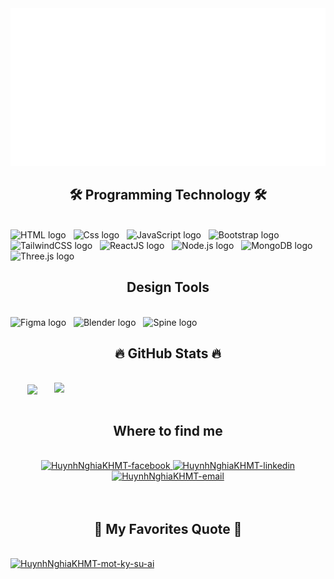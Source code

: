 <!-- HuynhNghiaKHMT -->
<a href="#" target="_blank">
  <img src="svg/HuynhNghiaKHMT.svg" width="1200" alt="HuynhNghiaKHMT" />
</a>

<h2 align="center">🛠 Programming Technology 🛠</h2>
<br>
<!-- https://simpleicons.org/ -->
<span><img src="https://img.shields.io/badge/HTML5-282C34?logo=html5&logoColor=E34F26" alt="HTML logo" title="HTML" height="25" /></span>
&nbsp;
<span><img src="https://img.shields.io/badge/Css-282C34?logo=css&logoColor=0082F0" alt="Css logo" title="Css" height="25" /></span>
&nbsp;
<span><img src="https://img.shields.io/badge/JavaScript-282C34?logo=javascript&logoColor=F7DF1E" alt="JavaScript logo" title="JavaScript" height="25" /></span>
&nbsp;
<span><img src="https://img.shields.io/badge/Bootstrap-282C34?logo=bootstrap&logoColor=7952B3" alt="Bootstrap logo" title="Bootstrap" height="25" /></span>
&nbsp;
<span><img src="https://img.shields.io/badge/Tailwind%20CSS-282C34?logo=tailwind-css&logoColor=38B2AC" alt="TailwindCSS logo" title="TailwindCSS" height="25" /></span>
&nbsp;
<span><img src="https://img.shields.io/badge/ReactJS-282C34?logo=react&logoColor=61DAFB" alt="ReactJS logo" title="ReactJS" height="25" /></span>
&nbsp;
<span><img src="https://img.shields.io/badge/Node.js-282C34?logo=node.js&logoColor=00F200" alt="Node.js logo" title="Node.js" height="25" /></span>
&nbsp;
<span><img src="https://img.shields.io/badge/MongoDB-282C34?logo=mongodb&logoColor=47A248" alt="MongoDB logo" title="MongoDB" height="25" /></span>
&nbsp;
<span><img src="https://img.shields.io/badge/Three.js-282C34?logo=three.js&logoColor=FFFFFF" alt="Three.js logo" title="Three.js" height="25" /></span>
&nbsp;

<h2 align="center"> Design Tools </h2>
<br>
<!-- https://simpleicons.org/ -->
<span><img src="https://img.shields.io/badge/Figma-282C34?logo=figma&logoColor=F24E1E" alt="Figma logo" title="Figma" height="25" /></span>
&nbsp;
<span><img src="https://img.shields.io/badge/Blender-282C34?logo=blender&logoColor=E87D0D" alt="Blender logo" title="Blender" height="25" /></span>
&nbsp;
<span><img src="https://img.shields.io/badge/Spine-282C34?logo=spine&logoColor=FF4000" alt="Spine logo" title="Spine" height="25" /></span>
&nbsp;
<br>

<h2 align="center">🔥 GitHub Stats 🔥</h2>
<!-- https://github.com/anuraghazra/github-readme-stats -->
<br>
<div align=center>
  <a href="#" title="HuynhNghiaKHMT">
    <img width="315" align="center" src="https://github-readme-stats.vercel.app/api/top-langs/?username=HuynhNghiaKHMT&hide=c%23,powershell,Mathematica,Ruby,Objective-C,Objective-C%2b%2b,Cuda&title_color=61dafb&text_color=ffffff&icon_color=61dafb&bg_color=20232a&langs_count=8&layout=compact&border_color=61dafb&hide_border=true" />
  </a>
  <a href="#" title="HuynhNghiaKHMT">
    <img align="right" width="434" src="https://github-readme-stats.vercel.app/api?username=HuynhNghiaKHMT&show_icons=true&theme=react&border_color=61dafb&hide_border=true&rank_icon=github&include_all_commits=true" />
  </a>
</div>

<br>
<h2 align="center"> Where to find me </h2>
<br>
<!-- https://icons8.com -->
<div align="center">
  <a href="https://www.facebook.com/huynh.trung.nghia.896740/" target="blank">
    <img src="https://img.icons8.com/bubbles/100/000000/facebook-new.png" alt="HuynhNghiaKHMT-facebook" />
  </a>
  <a href="https://www.linkedin.com/in/HuynhNghiaKHMT" target="blank">
    <img src="https://img.icons8.com/bubbles/100/000000/linkedin.png" alt="HuynhNghiaKHMT-linkedin" />
  </a>
  <a href="mailto:22520945@gm.uit.edu.vn" target="top">
    <img src="https://img.icons8.com/bubbles/100/000000/apple-mail.png" alt="HuynhNghiaKHMT-email" />
  </a>
</div>
<br>

<br>
<h2 align="center">📑 My Favorites Quote 📑</h2>
<br>
<a href="#" target="_blank">
  <img src="svg/" width="846" height="150" alt="HuynhNghiaKHMT-mot-ky-su-ai" />
</a>